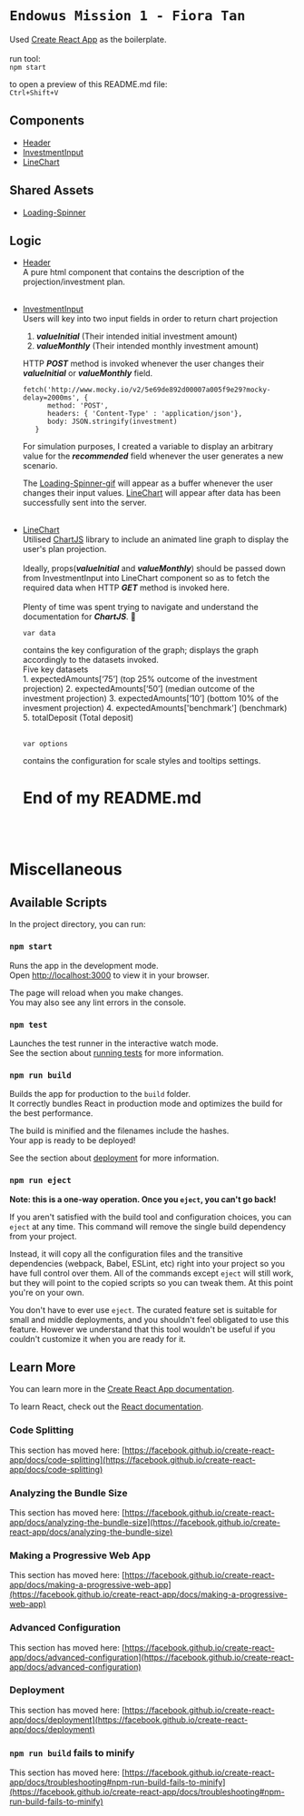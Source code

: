 # `Endowus Mission 1 - Fiora Tan` 

Used [Create React App](https://github.com/facebook/create-react-app) as the boilerplate. </br>
</br>
run tool: </br>
`npm start` </br>

to open a preview of this README.md file: </br>
`Ctrl+Shift+V`

## Components
- [Header](/src/components/Header.jsx)
- [InvestmentInput](/src/components/.jsx)
- [LineChart](/src/components/LineChart.jsx)

## Shared Assets
- [Loading-Spinner](/src/sharedAssets/Loader.jsx)

## Logic
- [Header](/src/components/Header.jsx) </br>
A pure html component that contains the description of the projection/investment plan. 
   </br></br>
- [InvestmentInput](/src/components/.jsx) </br>
Users will key into two input fields in order to return chart projection
   1. ***valueInitial*** (Their intended initial investment amount)
   2. ***valueMonthly*** (Their intended monthly investment amount)
   
   
   HTTP ***POST*** method is invoked whenever the user changes their ***valueInitial*** or ***valueMonthly*** field. </br>
   ```
   fetch('http://www.mocky.io/v2/5e69de892d00007a005f9e29?mocky-delay=2000ms', {
         method: 'POST',
         headers: { 'Content-Type' : 'application/json'},
         body: JSON.stringify(investment)
      }
   ``` 
   For simulation purposes, I created a variable to display an arbitrary value for the ***recommended*** field whenever the user generates a new scenario. </br>

   The [Loading-Spinner-gif](/src/Misc/blueSpinner.gif) will appear as a buffer whenever the user changes their input values. [LineChart](/src/components/LineChart.jsx) will appear after data has been successfully sent into the server.
   </br></br>
- [LineChart](/src/components/LineChart.jsx) </br>
   Utilised [ChartJS](https://www.chartjs.org/) library to include an animated line graph to display the user's plan projection.</br></br>
   Ideally, props(***valueInitial*** and ***valueMonthly***) should be passed down from InvestmentInput into LineChart component so as to fetch the required data when  HTTP ***GET*** method is invoked here. </br></br>
   Plenty of time was spent trying to navigate and understand the documentation for ***ChartJS***. :face_with_thermometer: 

   ```
   var data
   ```
   contains the key configuration of the graph; displays the graph accordingly to the datasets invoked. </br>
   Five key datasets</br>
      1. expectedAmounts[‘75’] (top 25% outcome of the investment projection)
      2. expectedAmounts[‘50’] (median outcome of the investment projection)
      3. expectedAmounts[‘10’] (bottom 10% of the invesment projection)
      4. expectedAmounts['benchmark'] (benchmark)
      5. totalDeposit (Total deposit)
   </br>
   </br>
   ```
   var options
   ```
   contains the configuration for scale styles and tooltips settings. 

   # End of my README.md
   </br></br>



# Miscellaneous 
## Available Scripts

In the project directory, you can run:

### `npm start`

Runs the app in the development mode.\
Open [http://localhost:3000](http://localhost:3000) to view it in your browser.

The page will reload when you make changes.\
You may also see any lint errors in the console.

### `npm test`

Launches the test runner in the interactive watch mode.\
See the section about [running tests](https://facebook.github.io/create-react-app/docs/running-tests) for more information.

### `npm run build`

Builds the app for production to the `build` folder.\
It correctly bundles React in production mode and optimizes the build for the best performance.

The build is minified and the filenames include the hashes.\
Your app is ready to be deployed!

See the section about [deployment](https://facebook.github.io/create-react-app/docs/deployment) for more information.

### `npm run eject`

**Note: this is a one-way operation. Once you `eject`, you can't go back!**

If you aren't satisfied with the build tool and configuration choices, you can `eject` at any time. This command will remove the single build dependency from your project.

Instead, it will copy all the configuration files and the transitive dependencies (webpack, Babel, ESLint, etc) right into your project so you have full control over them. All of the commands except `eject` will still work, but they will point to the copied scripts so you can tweak them. At this point you're on your own.

You don't have to ever use `eject`. The curated feature set is suitable for small and middle deployments, and you shouldn't feel obligated to use this feature. However we understand that this tool wouldn't be useful if you couldn't customize it when you are ready for it.

## Learn More

You can learn more in the [Create React App documentation](https://facebook.github.io/create-react-app/docs/getting-started).

To learn React, check out the [React documentation](https://reactjs.org/).

### Code Splitting

This section has moved here: [https://facebook.github.io/create-react-app/docs/code-splitting](https://facebook.github.io/create-react-app/docs/code-splitting)

### Analyzing the Bundle Size

This section has moved here: [https://facebook.github.io/create-react-app/docs/analyzing-the-bundle-size](https://facebook.github.io/create-react-app/docs/analyzing-the-bundle-size)

### Making a Progressive Web App

This section has moved here: [https://facebook.github.io/create-react-app/docs/making-a-progressive-web-app](https://facebook.github.io/create-react-app/docs/making-a-progressive-web-app)

### Advanced Configuration

This section has moved here: [https://facebook.github.io/create-react-app/docs/advanced-configuration](https://facebook.github.io/create-react-app/docs/advanced-configuration)

### Deployment

This section has moved here: [https://facebook.github.io/create-react-app/docs/deployment](https://facebook.github.io/create-react-app/docs/deployment)

### `npm run build` fails to minify

This section has moved here: [https://facebook.github.io/create-react-app/docs/troubleshooting#npm-run-build-fails-to-minify](https://facebook.github.io/create-react-app/docs/troubleshooting#npm-run-build-fails-to-minify)
